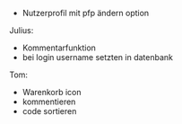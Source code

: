 - Nutzerprofil mit pfp ändern option

Julius:
- Kommentarfunktion
- bei login username setzten in datenbank

Tom:
- Warenkorb icon
- kommentieren
- code sortieren